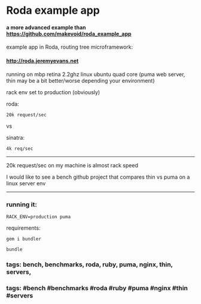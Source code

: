 # Roda example app

#### a more advanced example than  https://github.com/makevoid/roda_example_app

example app in Roda, routing tree microframework:

#### http://roda.jeremyevans.net

running on mbp retina 2.2ghz linux ubuntu quad core (puma web server, thin may be a bit better/worse depending your environment)

rack env set to production (obviously)

roda:

    20k request/sec

vs

sinatra:

    4k req/sec


---

20k request/sec on my machine is almost rack speed

I would like to see a bench github project that compares thin vs puma on a linux server env

---

### running it:

    RACK_ENV=production puma


requirements:

    gem i bundler

    bundle


### tags: bench, benchmarks, roda, ruby, puma, nginx, thin, servers,
### tags: #bench #benchmarks #roda #ruby #puma #nginx #thin #servers
